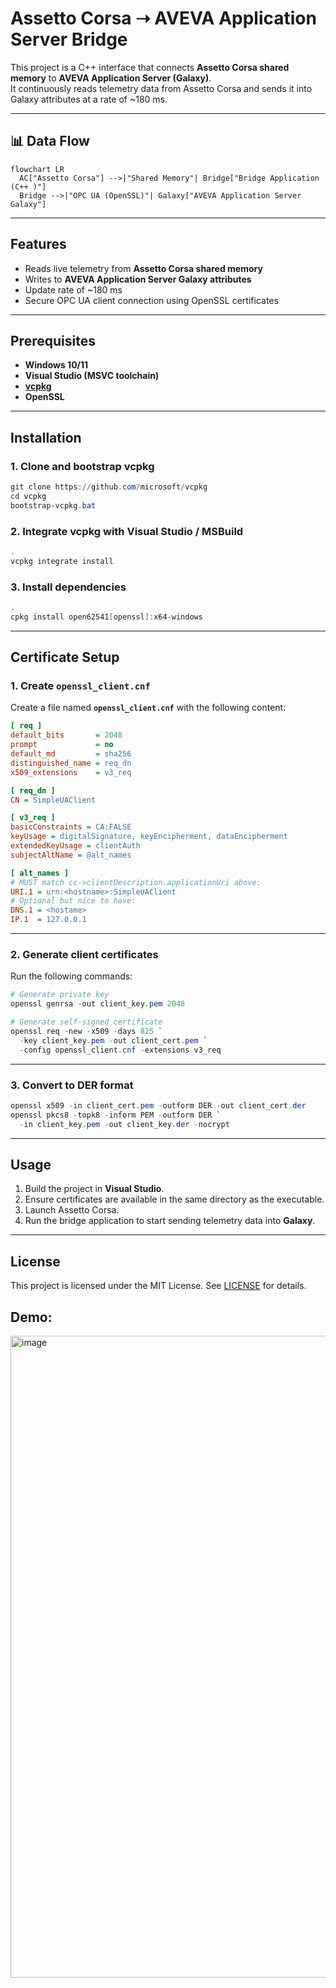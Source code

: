 # Assetto Corsa ➝ AVEVA Application Server Bridge

This project is a C++ interface that connects **Assetto Corsa shared memory** to **AVEVA Application Server (Galaxy)**.  
It continuously reads telemetry data from Assetto Corsa and sends it into Galaxy attributes at a rate of ~180 ms.  

---

## 📊 Data Flow

```mermaid
flowchart LR
  AC["Assetto Corsa"] -->|"Shared Memory"| Bridge["Bridge Application (C++ )"]
  Bridge -->|"OPC UA (OpenSSL)"| Galaxy["AVEVA Application Server Galaxy"]
```

---

## Features
- Reads live telemetry from **Assetto Corsa shared memory**
- Writes to **AVEVA Application Server Galaxy attributes**
- Update rate of ~180 ms
- Secure OPC UA client connection using OpenSSL certificates

---

## Prerequisites
- **Windows 10/11**
- **Visual Studio (MSVC toolchain)**
- **[vcpkg](https://github.com/microsoft/vcpkg)**
- **OpenSSL**

---

## Installation

### 1. Clone and bootstrap vcpkg
```powershell
git clone https://github.com/microsoft/vcpkg
cd vcpkg
bootstrap-vcpkg.bat
```

### 2. Integrate vcpkg with Visual Studio / MSBuild
```powershell
.
vcpkg integrate install
```

### 3. Install dependencies
```powershell
.
cpkg install open62541[openssl]:x64-windows
```

---

## Certificate Setup

### 1. Create `openssl_client.cnf`
Create a file named **`openssl_client.cnf`** with the following content:

```ini
[ req ]
default_bits       = 2048
prompt             = no
default_md         = sha256
distinguished_name = req_dn
x509_extensions    = v3_req

[ req_dn ]
CN = SimpleUAClient

[ v3_req ]
basicConstraints = CA:FALSE
keyUsage = digitalSignature, keyEncipherment, dataEncipherment
extendedKeyUsage = clientAuth
subjectAltName = @alt_names

[ alt_names ]
# MUST match cc->clientDescription.applicationUri above:
URI.1 = urn:<hostname>:SimpleUAClient
# Optional but nice to have:
DNS.1 = <hostame>
IP.1  = 127.0.0.1
```

---

### 2. Generate client certificates
Run the following commands:

```powershell
# Generate private key
openssl genrsa -out client_key.pem 2048

# Generate self-signed certificate
openssl req -new -x509 -days 825 `
  -key client_key.pem -out client_cert.pem `
  -config openssl_client.cnf -extensions v3_req
```

---

### 3. Convert to DER format
```powershell
openssl x509 -in client_cert.pem -outform DER -out client_cert.der
openssl pkcs8 -topk8 -inform PEM -outform DER `
  -in client_key.pem -out client_key.der -nocrypt
```

---

##  Usage
1. Build the project in **Visual Studio**.
2. Ensure certificates are available in the same directory as the executable.
3. Launch Assetto Corsa.
4. Run the bridge application to start sending telemetry data into **Galaxy**.

---

## License
This project is licensed under the MIT License. See [LICENSE](LICENSE) for details.

## Demo:
<img width="1919" height="1027" alt="image" src="https://github.com/user-attachments/assets/9459d5aa-11ed-4e6a-890a-8f8ac9391b17" />


